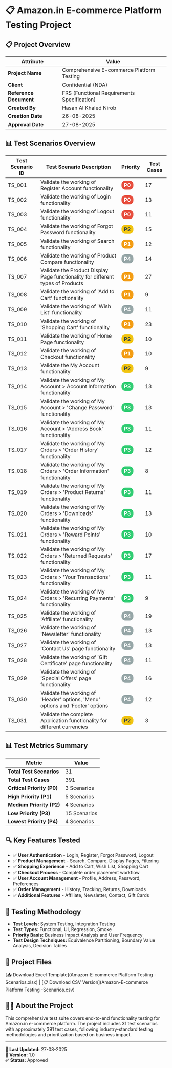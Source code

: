 
# 📋 Amazon.in E-commerce Platform Testing Project

## 📋 Project Overview

| Attribute | Value |
|-----------|-------|
| **Project Name** | Comprehensive E-commerce Platform Testing |
| **Client** | Confidential (NDA) |
| **Reference Document** | FRS (Functional Requirements Specification) |
| **Created By** | Hasan Al Khaled Nirob |
| **Creation Date** | 26-08-2025 |
| **Approval Date** | 27-08-2025 |






## 📊 Test Scenarios Overview

| Test Scenario ID | Test Scenario Description | Priority | Test Cases |
|------------------|---------------------------|----------|------------|
| TS_001 | Validate the working of Register Account functionality | <span style="color: white; background: #e74c3c; padding: 4px 8px; border-radius: 12px; font-weight: bold;">P0</span> | 17 |
| TS_002 | Validate the working of Login functionality | <span style="color: white; background: #e74c3c; padding: 4px 8px; border-radius: 12px; font-weight: bold;">P0</span> | 13 |
| TS_003 | Validate the working of Logout functionality | <span style="color: white; background: #e74c3c; padding: 4px 8px; border-radius: 12px; font-weight: bold;">P0</span> | 11 |
| TS_004 | Validate the working of Forgot Password functionality | <span style="color: #2c3e50; background: #f1c40f; padding: 4px 8px; border-radius: 12px; font-weight: bold;">P2</span> | 15 |
| TS_005 | Validate the working of Search functionality | <span style="color: white; background: #f39c12; padding: 4px 8px; border-radius: 12px; font-weight: bold;">P1</span> | 12 |
| TS_006 | Validate the working of Product Compare functionality | <span style="color: white; background: #95a5a6; padding: 4px 8px; border-radius: 12px; font-weight: bold;">P4</span> | 14 |
| TS_007 | Validate the Product Display Page functionality for different types of Products | <span style="color: white; background: #f39c12; padding: 4px 8px; border-radius: 12px; font-weight: bold;">P1</span> | 27 |
| TS_008 | Validate the working of 'Add to Cart' functionality | <span style="color: white; background: #f39c12; padding: 4px 8px; border-radius: 12px; font-weight: bold;">P1</span> | 9 |
| TS_009 | Validate the working of 'Wish List' functionality | <span style="color: white; background: #95a5a6; padding: 4px 8px; border-radius: 12px; font-weight: bold;">P4</span> | 11 |
| TS_010 | Validate the working of 'Shopping Cart' functionality | <span style="color: white; background: #f39c12; padding: 4px 8px; border-radius: 12px; font-weight: bold;">P1</span> | 23 |
| TS_011 | Validate the working of Home Page functionality | <span style="color: #2c3e50; background: #f1c40f; padding: 4px 8px; border-radius: 12px; font-weight: bold;">P2</span> | 10 |
| TS_012 | Validate the working of Checkout functionality | <span style="color: white; background: #f39c12; padding: 4px 8px; border-radius: 12px; font-weight: bold;">P1</span> | 10 |
| TS_013 | Validate the My Account functionality | <span style="color: #2c3e50; background: #f1c40f; padding: 4px 8px; border-radius: 12px; font-weight: bold;">P2</span> | 9 |
| TS_014 | Validate the working of My Account > Account Information functionality | <span style="color: white; background: #2ecc71; padding: 4px 8px; border-radius: 12px; font-weight: bold;">P3</span> | 13 |
| TS_015 | Validate the working of My Account > 'Change Password' functionality | <span style="color: white; background: #2ecc71; padding: 4px 8px; border-radius: 12px; font-weight: bold;">P3</span> | 13 |
| TS_016 | Validate the working of My Account > 'Address Book' functionality | <span style="color: white; background: #2ecc71; padding: 4px 8px; border-radius: 12px; font-weight: bold;">P3</span> | 11 |
| TS_017 | Validate the working of My Orders > 'Order History' functionality | <span style="color: white; background: #2ecc71; padding: 4px 8px; border-radius: 12px; font-weight: bold;">P3</span> | 12 |
| TS_018 | Validate the working of My Orders > 'Order Information' functionality | <span style="color: white; background: #2ecc71; padding: 4px 8px; border-radius: 12px; font-weight: bold;">P3</span> | 8 |
| TS_019 | Validate the working of My Orders > 'Product Returns' functionality | <span style="color: white; background: #2ecc71; padding: 4px 8px; border-radius: 12px; font-weight: bold;">P3</span> | 11 |
| TS_020 | Validate the working of My Orders > 'Downloads' functionality | <span style="color: white; background: #2ecc71; padding: 4px 8px; border-radius: 12px; font-weight: bold;">P3</span> | 13 |
| TS_021 | Validate the working of My Orders > 'Reward Points' functionality | <span style="color: white; background: #2ecc71; padding: 4px 8px; border-radius: 12px; font-weight: bold;">P3</span> | 10 |
| TS_022 | Validate the working of My Orders > 'Returned Requests' functionality | <span style="color: white; background: #2ecc71; padding: 4px 8px; border-radius: 12px; font-weight: bold;">P3</span> | 17 |
| TS_023 | Validate the working of My Orders > 'Your Transactions' functionality | <span style="color: white; background: #2ecc71; padding: 4px 8px; border-radius: 12px; font-weight: bold;">P3</span> | 11 |
| TS_024 | Validate the working of My Orders > 'Recurring Payments' functionality | <span style="color: white; background: #2ecc71; padding: 4px 8px; border-radius: 12px; font-weight: bold;">P3</span> | 9 |
| TS_025 | Validate the working of 'Affiliate' functionality | <span style="color: white; background: #95a5a6; padding: 4px 8px; border-radius: 12px; font-weight: bold;">P4</span> | 19 |
| TS_026 | Validate the working of 'Newsletter' functionality | <span style="color: white; background: #95a5a6; padding: 4px 8px; border-radius: 12px; font-weight: bold;">P4</span> | 13 |
| TS_027 | Validate the working of 'Contact Us' page functionality | <span style="color: white; background: #95a5a6; padding: 4px 8px; border-radius: 12px; font-weight: bold;">P4</span> | 13 |
| TS_028 | Validate the working of 'Gift Certificate' page functionality | <span style="color: white; background: #95a5a6; padding: 4px 8px; border-radius: 12px; font-weight: bold;">P4</span> | 11 |
| TS_029 | Validate the working of 'Special Offers' page functionality | <span style="color: white; background: #95a5a6; padding: 4px 8px; border-radius: 12px; font-weight: bold;">P4</span> | 16 |
| TS_030 | Validate the working of 'Header' options, 'Menu' options and 'Footer' options | <span style="color: white; background: #95a5a6; padding: 4px 8px; border-radius: 12px; font-weight: bold;">P4</span> | 12 |
| TS_031 | Validate the complete Application functionality for different currencies | <span style="color: #2c3e50; background: #f1c40f; padding: 4px 8px; border-radius: 12px; font-weight: bold;">P2</span> | 3 |

## 📊 Test Metrics Summary

| Metric | Value |
|--------|-------|
| **Total Test Scenarios** | 31 |
| **Total Test Cases** | 391 |
| **Critical Priority (P0)** | 3 Scenarios |
| **High Priority (P1)** | 5 Scenarios |
| **Medium Priority (P2)** | 4 Scenarios |
| **Low Priority (P3)** | 15 Scenarios |
| **Lowest Priority (P4)** | 4 Scenarios |

## 🔍 Key Features Tested

- ✅ **User Authentication** - Login, Register, Forgot Password, Logout
- ✅ **Product Management** - Search, Compare, Display Pages, Filtering
- ✅ **Shopping Experience** - Add to Cart, Wish List, Shopping Cart
- ✅ **Checkout Process** - Complete order placement workflow
- ✅ **User Account Management** - Profile, Address, Password, Preferences
- ✅ **Order Management** - History, Tracking, Returns, Downloads
- ✅ **Additional Features** - Affiliate, Newsletter, Contact, Gift Cards

## 🎯 Testing Methodology

- **Test Levels:** System Testing, Integration Testing
- **Test Types:** Functional, UI, Regression, Smoke
- **Priority Basis:** Business Impact Analysis and User Frequency
- **Test Design Techniques:** Equivalence Partitioning, Boundary Value Analysis, Decision Tables

## 📁 Project Files

[📥 Download Excel Template](Amazon-E-commerce Platform Testing -Scenarios.xlsx) | [📋 Download CSV Version](Amazon-E-commerce Platform Testing -Scenarios.csv)

## 👨‍💻 About the Project

This comprehensive test suite covers end-to-end functionality testing for Amazon.in e-commerce platform. The project includes 31 test scenarios with approximately 391 test cases, following industry-standard testing methodologies and prioritization based on business impact.

---

**📅 Last Updated:** 27-08-2025  
**🔄 Version:** 1.0  
**✅ Status:** Approved
